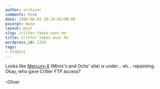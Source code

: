 ```yaml
---
author: archiver
comments: true
date: 2000-06-02 19:16:01+00:00
excerpt: None
layout: post
slug: critter-takes-over-mx
title: Critter takes over Mx
wordpress_id: 1316
tags:
- oldpost
---
```


Looks like <a href=http://www.mercury-x.net target="_blank">Mercury-X</a> (Minix's and Ochs' site) is under... eh... repainting.  Okay, who gave Critter FTP access?<br /><br />-Oliver